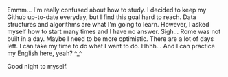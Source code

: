 Emmm...
I'm really confused about how to study.
I decided to keep my Github up-to-date everyday, but I find this goal hard to reach.
Data structures and algorithms are what I'm going to learn.
However, I asked myself how to start many times and I have no answer.
Sigh...
Rome was not built in a day.
Maybe I need to be more optimistic. 
There are a lot of days left.
I can take my time to do what I want to do.
Hhhh...
And I can practice my English here, yeah? ^_^

Good night to myself.
